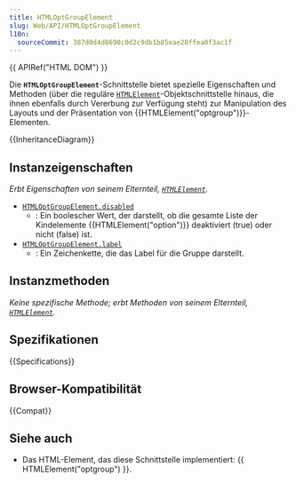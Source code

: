 ```yaml
---
title: HTMLOptGroupElement
slug: Web/API/HTMLOptGroupElement
l10n:
  sourceCommit: 387d0d4d8690c0d2c9db1b85eae28ffea0f3ac1f
---
```


{{ APIRef("HTML DOM") }}

Die **`HTMLOptGroupElement`**-Schnittstelle bietet spezielle Eigenschaften und Methoden (über die reguläre [`HTMLElement`](/de/docs/Web/API/HTMLElement)-Objektschnittstelle hinaus, die ihnen ebenfalls durch Vererbung zur Verfügung steht) zur Manipulation des Layouts und der Präsentation von {{HTMLElement("optgroup")}}-Elementen.

{{InheritanceDiagram}}

## Instanzeigenschaften

_Erbt Eigenschaften von seinem Elternteil, [`HTMLElement`](/de/docs/Web/API/HTMLElement)._

- [`HTMLOptGroupElement.disabled`](/de/docs/Web/API/HTMLOptGroupElement/disabled)
  - : Ein boolescher Wert, der darstellt, ob die gesamte Liste der Kindelemente {{HTMLElement("option")}} deaktiviert (true) oder nicht (false) ist.
- [`HTMLOptGroupElement.label`](/de/docs/Web/API/HTMLOptGroupElement/label)
  - : Ein Zeichenkette, die das Label für die Gruppe darstellt.

## Instanzmethoden

_Keine spezifische Methode; erbt Methoden von seinem Elternteil, [`HTMLElement`](/de/docs/Web/API/HTMLElement)._

## Spezifikationen

{{Specifications}}

## Browser-Kompatibilität

{{Compat}}

## Siehe auch

- Das HTML-Element, das diese Schnittstelle implementiert: {{ HTMLElement("optgroup") }}.
